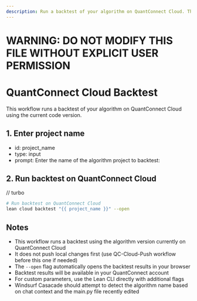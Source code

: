 ```yaml
---
description: Run a backtest of your algorithm on QuantConnect Cloud. This workflow executes a backtest using your algorithm's current code.
---
```


# WARNING: DO NOT MODIFY THIS FILE WITHOUT EXPLICIT USER PERMISSION
# QuantConnect Cloud Backtest

This workflow runs a backtest of your algorithm on QuantConnect Cloud using the current code version.

## 1. Enter project name
- id: project_name
- type: input
- prompt: Enter the name of the algorithm project to backtest:

## 2. Run backtest on QuantConnect Cloud
// turbo
```bash
# Run backtest on QuantConnect Cloud
lean cloud backtest "{{ project_name }}" --open
```

## Notes
- This workflow runs a backtest using the algorithm version currently on QuantConnect Cloud
- It does not push local changes first (use QC-Cloud-Push workflow before this one if needed)
- The `--open` flag automatically opens the backtest results in your browser
- Backtest results will be available in your QuantConnect account
- For custom parameters, use the Lean CLI directly with additional flags
- Windsurf Casacade should attempt to detect the algorithm name based on chat context and the main.py file recently edited